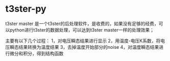 # t3ster-py

t3ster master 是一个t3ster的后处理软件，是收费的，如果没有足够的经费，可以python进行t3ster的数据处理，可以达到t3ster master一样的处理效果；

主要有以下几个过程：
1，对电压瞬态结果进行显示
2，用温度-电压K系数，将电压瞬态结果转换为温度结果
3，去掉温度开始部分的noise
4，对温度瞬态结果进行微分和积分，得到结构函数

